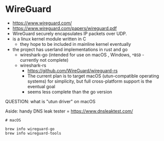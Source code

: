 # WireGuard

* https://www.wireguard.com/
* https://www.wireguard.com/papers/wireguard.pdf
* WireGuard securely encapsulates IP packets over UDP.
* is a linux kernel module written in C
    * they hope to be included in mainline kernel eventually
* the project has userland implementations in rust and go
    * wireshark-go (intended for use on macOS , Windows, `*BSD` - currently not complete)
    * wireshark-rs
        * https://github.com/WireGuard/wireguard-rs
        * The current plan is to target macOS (utun-compatible operating systems) for simplicity, but full cross-platform support is the eventual goal
        * seems less complete than the go version

QUESTION: what is "utun driver" on macOS

Aside: handy DNS leak tester = https://www.dnsleaktest.com/

```
# macOS

brew info wireguard-go
brew info wireguard-tools
```
